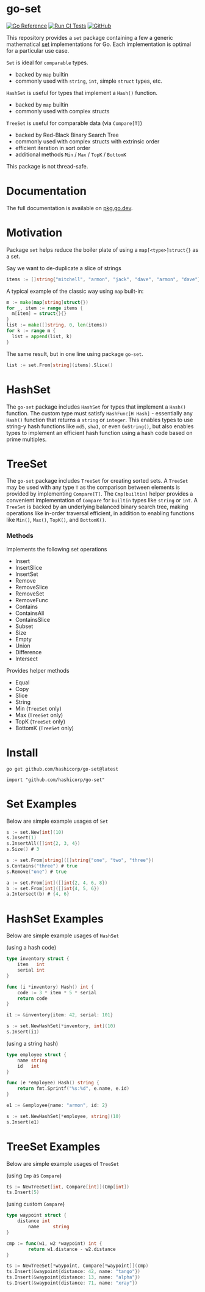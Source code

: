 # go-set

[![Go Reference](https://pkg.go.dev/badge/github.com/hashicorp/go-set.svg)](https://pkg.go.dev/github.com/hashicorp/go-set)
[![Run CI Tests](https://github.com/hashicorp/go-set/actions/workflows/ci.yaml/badge.svg)](https://github.com/hashicorp/go-set/actions/workflows/ci.yaml)
[![GitHub](https://img.shields.io/github/license/hashicorp/go-set)](LICENSE)

This repository provides a `set` package containing a few a generic mathematical
[set](https://en.wikipedia.org/wiki/Set) implementations for Go. Each implementation
is optimal for a particular use case.

`Set` is ideal for `comparable` types.
  - backed by `map` builtin
  - commonly used with `string`, `int`, simple `struct` types, etc.

`HashSet` is useful for types that implement a `Hash()` function.
  - backed by `map` builtin
  - commonly used with complex structs

`TreeSet` is useful for comparable data (via `Compare[T]`)
  - backed by Red-Black Binary Search Tree
  - commonly used with complex structs with extrinsic order
  - efficient iteration in sort order
  - additional methods `Min` / `Max` / `TopK` / `BottomK`

This package is not thread-safe.

# Documentation

The full documentation is available on [pkg.go.dev](https://pkg.go.dev/github.com/hashicorp/go-set).

# Motivation

Package `set` helps reduce the boiler plate of using a `map[<type>]struct{}` as a set.

Say we want to de-duplicate a slice of strings
```go
items := []string{"mitchell", "armon", "jack", "dave", "armon", "dave"}
```

A typical example of the classic way using `map` built-in:
```go
m := make(map[string]struct{})
for _, item := range items {
  m[item] = struct{}{}
}
list := make([]string, 0, len(items))
for k := range m {
  list = append(list, k)
}
```

The same result, but in one line using package `go-set`.
```go
list := set.From[string](items).Slice()
```

# HashSet

The `go-set` package includes `HashSet` for types that implement a `Hash()` function.
The custom type must satisfy `HashFunc[H Hash]` - essentially any `Hash()` function
that returns a `string` or `integer`. This enables types to use string-y hash
functions like `md5`, `sha1`, or even `GoString()`, but also enables types to
implement an efficient hash function using a hash code based on prime multiples.

# TreeSet

The `go-set` package includes `TreeSet` for creating sorted sets. A `TreeSet` may
be used with any type `T` as the comparison between elements is provided by implementing
`Compare[T]`. The `Cmp[builtin]` helper provides a convenient implementation of
`Compare` for `builtin` types like `string` or `int`. A `TreeSet` is backed by
an underlying balanced binary search tree, making operations like in-order traversal
efficient, in addition to enabling functions like `Min()`, `Max()`, `TopK()`, and
`BottomK()`.


### Methods

Implements the following set operations

- Insert
- InsertSlice
- InsertSet
- Remove
- RemoveSlice
- RemoveSet
- RemoveFunc
- Contains
- ContainsAll
- ContainsSlice
- Subset
- Size
- Empty
- Union
- Difference
- Intersect

Provides helper methods

- Equal
- Copy
- Slice
- String
- Min (`TreeSet` only)
- Max (`TreeSet` only)
- TopK (`TreeSet` only)
- BottomK (`TreeSet` only)

# Install

```
go get github.com/hashicorp/go-set@latest
```

```
import "github.com/hashicorp/go-set"
```

# Set Examples

Below are simple example usages of `Set`

```go
s := set.New[int](10)
s.Insert(1)
s.InsertAll([]int{2, 3, 4})
s.Size() # 3
```

```go
s := set.From[string]([]string{"one", "two", "three"})
s.Contains("three") # true
s.Remove("one") # true
```


```go
a := set.From[int]([]int{2, 4, 6, 8})
b := set.From[int]([]int{4, 5, 6})
a.Intersect(b) # {4, 6}
```

# HashSet Examples

Below are simple example usages of `HashSet`

(using a hash code)
```go
type inventory struct {
    item   int
    serial int
}

func (i *inventory) Hash() int {
    code := 3 * item * 5 * serial
    return code
}

i1 := &inventory{item: 42, serial: 101}

s := set.NewHashSet[*inventory, int](10)
s.Insert(i1)
```

(using a string hash)
```go
type employee struct {
    name string
    id   int
}

func (e *employee) Hash() string {
    return fmt.Sprintf("%s:%d", e.name, e.id)
}

e1 := &employee{name: "armon", id: 2}

s := set.NewHashSet[*employee, string](10)
s.Insert(e1)
```

# TreeSet Examples

Below are simple example usages of `TreeSet`

(using `Cmp` as `Compare`)

```go
ts := NewTreeSet[int, Compare[int]](Cmp[int])
ts.Insert(5)
```

(using custom `Compare`)

```go
type waypoint struct {
    distance int
		name     string
}

cmp := func(w1, w2 *waypoint) int {
		return w1.distance - w2.distance
}

ts := NewTreeSet[*waypoint, Compare[*waypoint]](cmp)
ts.Insert(&waypoint{distance: 42, name: "tango"})
ts.Insert(&waypoint{distance: 13, name: "alpha"})
ts.Insert(&waypoint{distance: 71, name: "xray"})
```

